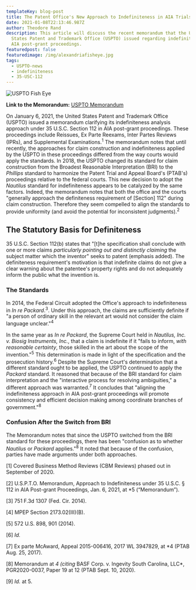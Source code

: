 ```yaml
---
templateKey: blog-post
title: The Patent Office's New Approach to Indefiniteness in AIA Trials
date: 2021-01-08T22:13:46.987Z
author: Theodore Rand
description: This article will discuss the recent memorandum that the United
  States Patent and Trademark Office (USPTO) issued regarding indefiniteness in
  AIA post-grant proceedings.
featuredpost: false
featuredimage: /img/alexandriafisheye.jpg
tags:
  - USPTO-news
  - indefiniteness
  - 35-USC-112
---
```

![USPTO Fish Eye](/img/alexandriafisheye.jpg)

**Link to the Memorandum:** [](https://www.uspto.gov/sites/default/files/documents/IndefinitenessMemo.pdf)[USPTO Memorandum](<https://www.uspto.gov/sites/default/files/documents/IndefinitenessMemo.pdf>)

On January 6, 2021, the United States Patent and Trademark Office (USPTO) issued a memorandum clarifying its indefiniteness analysis approach under 35 U.S.C. Section 112 in AIA post-grant proceedings. These proceedings include Reissues, Ex Parte Reexams, Inter Partes Reviews (IPRs), and Supplemental Examinations.<sup>1</sup> The memorandum notes that until recently, the approaches for claim construction and indefiniteness applied by the USPTO in these proceedings differed from the way courts would apply the standards. In 2018, the USPTO changed its standard for claim construction from the Broadest Reasonable Interpretation (BRI) to the *Phillips* standard to harmonize the Patent Trial and Appeal Board's (PTAB's) proceedings relative to the federal courts. This new decision to adopt the *Nautilus* standard for indefiniteness appears to be catalyzed by the same factors. Indeed, the memorandum notes that both the office and the courts "generally approach the definiteness requirement of \[Section] 112" during claim construction. Therefore they seem compelled to align the standards to provide uniformity (and avoid the potential for inconsistent judgments).<sup>2</sup>

## The Statutory Basis for Definiteness

35 U.S.C. Section 112(b) states that "\[t]he specification shall conclude with one or more claims *particularly pointing out and distinctly claiming* the subject matter which the inventor" seeks to patent (emphasis added). The definiteness requirement's motivation is that indefinite claims do not give a clear warning about the patentee's property rights and do not adequately inform the public what the invention is.

### The Standards

In 2014, the Federal Circuit adopted the Office's approach to indefiniteness in *In re Packard*.<sup>3</sup>. Under this approach, the claims are sufficiently definite if "a person of ordinary skill in the relevant art would not consider the claim language unclear."<sup>4</sup>

In the same year as *In re Packard*, the Supreme Court held in *Nautilus, Inc. v. Biosig Instruments, Inc.*, that a claim is indefinite if it "fails to inform, *with reasonable certainty*, those skilled in the art about the scope of the invention."<sup>5</sup> This determination is made in light of the specification and the prosecution history.<sup>6</sup> Despite the Supreme Court's determination that a different standard ought to be applied, the USPTO continued to apply the *Packard* standard. It reasoned that because of the BRI standard for claim interpretation and the "interactive process for resolving ambiguities," a different approach was warranted.<sup>7</sup> It concludes that "aligning the indefiniteness approach in AIA post-grant proceedings will promote consistency and efficient decision making among coordinate branches of government."<sup>8</sup>

### Confusion After the Switch from BRI

The Memorandum notes that since the USPTO switched from the BRI standard for these proceedings, there has been "confusion as to whether *Nautilus* or *Packard* applies."<sup>8</sup> It noted that because of the confusion, parties have made arguments under both approaches.

\[1] Covered Business Method Reviews (CBM Reviews) phased out in September of 2020.

\[2] U.S.P.T.O. Memorandum, Approach to Indefiniteness under 35 U.S.C. § 112 in AIA Post-grant Proceedings, Jan. 6, 2021, at *5 (“Memorandum”).

\[3] 751 F.3d 1307 (Fed. Cir. 2014).

\[4] MPEP Section 2173.02(III)(B).

\[5] 572 U.S. 898, 901 (2014).

\[6] *Id.* 

\[7] Ex parte McAward, Appeal 2015-006416, 2017 WL 3947829, at *4 (PTAB Aug. 25, 2017).

\[8] Memorandum at *4 (citing* BASF Corp. v. Ingevity South Carolina, LLC*, PGR2020-0037, Paper 19 at 12 (PTAB Sept. 10, 2020).

\[9] *Id.* at 5.